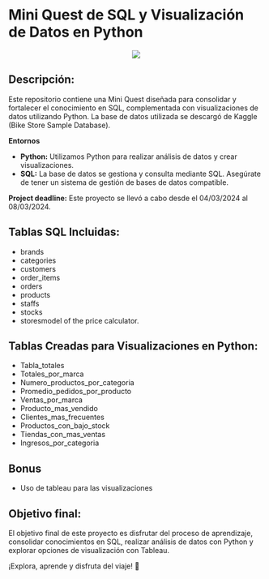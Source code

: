 # Mini Quest de SQL y Visualización de Datos en Python

<p align="center">
  <img src="[SQL-Vs-Python](https://github.com/carloscuerda9/SQL-PYTHON_QUEST/assets/157844996/432eae9a-f2b7-4f97-85fd-0af9e1858530)
T/assets/157844996/6ffc207e-8d79-47ff-bf2d-ad133f9adcda)
" >
</p>


## Descripción:

Este repositorio contiene una Mini Quest diseñada para consolidar y fortalecer el conocimiento en SQL, complementada con visualizaciones de datos utilizando Python. La base de datos utilizada se descargó de Kaggle (Bike Store Sample Database).

**Entornos**
* **Python:** Utilizamos Python para realizar análisis de datos y crear visualizaciones. 
* **SQL:** La base de datos se gestiona y consulta mediante SQL. Asegúrate de tener un sistema de gestión de bases de datos compatible.


**Project deadline:** Este proyecto se llevó a cabo desde el 04/03/2024 al 08/03/2024.

## Tablas SQL Incluidas:

- brands
- categories
- customers
- order_items
- orders
- products
- staffs
- stocks
- storesmodel of the price calculator.
        
## Tablas Creadas para Visualizaciones en Python:

- Tabla_totales
- Totales_por_marca
- Numero_productos_por_categoria
- Promedio_pedidos_por_producto
- Ventas_por_marca
- Producto_mas_vendido
- Clientes_mas_frecuentes
- Productos_con_bajo_stock
- Tiendas_con_mas_ventas
- Ingresos_por_categoria

## Bonus
* Uso de tableau para las visualizaciones

## Objetivo final:
El objetivo final de este proyecto es disfrutar del proceso de aprendizaje, consolidar conocimientos en SQL, realizar análisis de datos con Python y explorar opciones de visualización con Tableau.

¡Explora, aprende y disfruta del viaje! 🚀
